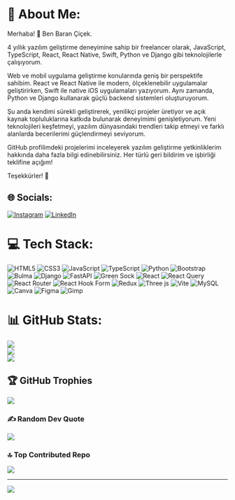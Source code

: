 
# 💫 About Me:
Merhaba! 👋 Ben Baran Çiçek.

4 yıllık yazılım geliştirme deneyimine sahip bir freelancer olarak, JavaScript, TypeScript, React, React Native, Swift, Python ve Django gibi teknolojilerle çalışıyorum.

Web ve mobil uygulama geliştirme konularında geniş bir perspektife sahibim. React ve React Native ile modern, ölçeklenebilir uygulamalar geliştirirken, Swift ile native iOS uygulamaları yazıyorum. Aynı zamanda, Python ve Django kullanarak güçlü backend sistemleri oluşturuyorum.

Şu anda kendimi sürekli geliştirerek, yenilikçi projeler üretiyor ve açık kaynak topluluklarına katkıda bulunarak deneyimimi genişletiyorum. Yeni teknolojileri keşfetmeyi, yazılım dünyasındaki trendleri takip etmeyi ve farklı alanlarda becerilerimi güçlendirmeyi seviyorum.

GitHub profilimdeki projelerimi inceleyerek yazılım geliştirme yetkinliklerim hakkında daha fazla bilgi edinebilirsiniz.
Her türlü geri bildirim ve işbirliği teklifine açığım!

Teşekkürler! 🚀


## 🌐 Socials:
[![Instagram](https://img.shields.io/badge/Instagram-%23E4405F.svg?logo=Instagram&logoColor=white)](https://instagram.com/baranncicek19) [![LinkedIn](https://img.shields.io/badge/LinkedIn-%230077B5.svg?logo=linkedin&logoColor=white)](https://linkedin.com/in/baran-çiçek) 

# 💻 Tech Stack:
![HTML5](https://img.shields.io/badge/html5-%23E34F26.svg?style=for-the-badge&logo=html5&logoColor=white) ![CSS3](https://img.shields.io/badge/css3-%231572B6.svg?style=for-the-badge&logo=css3&logoColor=white) ![JavaScript](https://img.shields.io/badge/javascript-%23323330.svg?style=for-the-badge&logo=javascript&logoColor=%23F7DF1E) ![TypeScript](https://img.shields.io/badge/typescript-%23007ACC.svg?style=for-the-badge&logo=typescript&logoColor=white) ![Python](https://img.shields.io/badge/python-3670A0?style=for-the-badge&logo=python&logoColor=ffdd54) ![Bootstrap](https://img.shields.io/badge/bootstrap-%238511FA.svg?style=for-the-badge&logo=bootstrap&logoColor=white) ![Bulma](https://img.shields.io/badge/bulma-00D0B1?style=for-the-badge&logo=bulma&logoColor=white) ![Django](https://img.shields.io/badge/django-%23092E20.svg?style=for-the-badge&logo=django&logoColor=white) ![FastAPI](https://img.shields.io/badge/FastAPI-005571?style=for-the-badge&logo=fastapi) ![Green Sock](https://img.shields.io/badge/green%20sock-88CE02?style=for-the-badge&logo=greensock&logoColor=white) ![React](https://img.shields.io/badge/react-%2320232a.svg?style=for-the-badge&logo=react&logoColor=%2361DAFB) ![React Query](https://img.shields.io/badge/-React%20Query-FF4154?style=for-the-badge&logo=react%20query&logoColor=white) ![React Router](https://img.shields.io/badge/React_Router-CA4245?style=for-the-badge&logo=react-router&logoColor=white) ![React Hook Form](https://img.shields.io/badge/React%20Hook%20Form-%23EC5990.svg?style=for-the-badge&logo=reacthookform&logoColor=white) ![Redux](https://img.shields.io/badge/redux-%23593d88.svg?style=for-the-badge&logo=redux&logoColor=white) ![Three js](https://img.shields.io/badge/threejs-black?style=for-the-badge&logo=three.js&logoColor=white) ![Vite](https://img.shields.io/badge/vite-%23646CFF.svg?style=for-the-badge&logo=vite&logoColor=white) ![MySQL](https://img.shields.io/badge/mysql-%2300000f.svg?style=for-the-badge&logo=mysql&logoColor=white) ![Canva](https://img.shields.io/badge/Canva-%2300C4CC.svg?style=for-the-badge&logo=Canva&logoColor=white) ![Figma](https://img.shields.io/badge/figma-%23F24E1E.svg?style=for-the-badge&logo=figma&logoColor=white) ![Gimp](https://img.shields.io/badge/Gimp-657D8B?style=for-the-badge&logo=gimp&logoColor=FFFFFF)
# 📊 GitHub Stats:
![](https://github-readme-stats.vercel.app/api?username=Rainclover8&theme=dracula&hide_border=false&include_all_commits=true&count_private=true)<br/>
![](https://github-readme-streak-stats.herokuapp.com/?user=Rainclover8&theme=dracula&hide_border=false)<br/>
![](https://github-readme-stats.vercel.app/api/top-langs/?username=Rainclover8&theme=dracula&hide_border=false&include_all_commits=true&count_private=true&layout=compact)

## 🏆 GitHub Trophies
![](https://github-profile-trophy.vercel.app/?username=Rainclover8&theme=dracula&no-frame=false&no-bg=false&margin-w=4)

### ✍️ Random Dev Quote
![](https://quotes-github-readme.vercel.app/api?type=horizontal&theme=radical)

### 🔝 Top Contributed Repo
![](https://github-contributor-stats.vercel.app/api?username=Rainclover8&limit=5&theme=dracula&combine_all_yearly_contributions=true)

---
[![](https://visitcount.itsvg.in/api?id=Rainclover8&icon=0&color=1)](https://visitcount.itsvg.in)

<!-- Proudly created with GPRM ( https://gprm.itsvg.in ) -->
